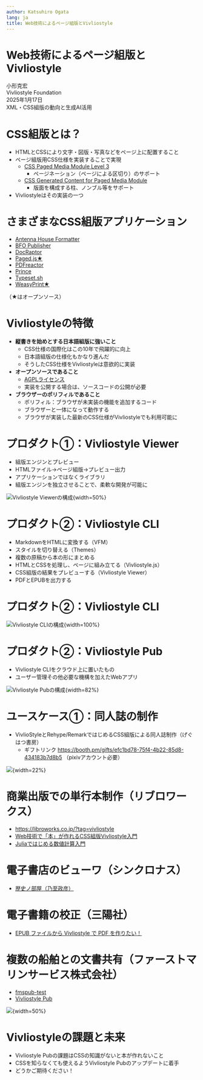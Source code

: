 ```yaml
---
author: Katsuhiro Ogata
lang: ja
title: Web技術によるページ組版とVivliostyle 
---
```


# Web技術によるページ組版とVivliostyle 


小形克宏<br/>
Vivliostyle Foundation<br/>
2025年1月17日<br/>
XML・CSS組版の動向と生成AI活用<br/>


# CSS組版とは？

- HTMLとCSSにより文字・図版・写真などをページ上に配置すること
- ページ組版用CSS仕様を実装することで実現
    - [CSS Paged Media Module Level 3](https://www.w3.org/TR/css-page-3/)
        - ページネーション（ページによる区切り）のサポート
    - [CSS Generated Content for Paged Media Module](https://www.w3.org/TR/css-gcpm-3/)
        - 版面を構成する柱、ノンブル等をサポート
- Vivliostyleはその実装の一つ

# さまざまなCSS組版アプリケーション

- [Antenna House Formatter](https://www.antenna.co.jp/AHF/)
- [BFO Publisher](https://publisher.bfo.com/)
- [DocRaptor](https://docraptor.com/)
- [Paged.js★](https://pagedjs.org/)
- [PDFreactor](https://www.pdfreactor.com/)
- [Prince](https://www.princexml.com/)
- [Typeset.sh](https://typeset.sh/)
- [WeasyPrint★](https://weasyprint.org/)

（★はオープンソース⁠）⁠

# Vivliostyleの特徴

- **縦書きを始めとする日本語組版に強いこと**
    - CSS仕様の国際化はこの10年で飛躍的に向上
    - 日本語組版の仕様化もかなり進んだ
    - そうしたCSS仕様をVivliostyleは意欲的に実装
- **オープンソースであること**
    - [AGPLライセンス](https://gpl.mhatta.org/agpl.ja.html)
    - 実装を公開する場合は、ソースコードの公開が必要
- **ブラウザーのポリフィルであること**
    - ポリフィル：ブラウザが未実装の機能を追加するコード
    - ブラウザーと一体になって動作する
    - ブラウザが実装した最新のCSS仕様がVivliostyleでも利用可能に

# プロダクト①：Vivliostyle Viewer

- 組版エンジンとプレビュー
- HTMLファイル→ページ組版→プレビュー出力
- アプリケーションではなくライブラリ
- 組版エンジンを独立させることで、柔軟な開発が可能に

![Vivliostyle Viewerの構成](./images/fig-1.png){width=50%}

# プロダクト②：Vivliostyle CLI

- MarkdownをHTMLに変換する（VFM）
- スタイルを切り替える（Themes）
- 複数の原稿から本の形にまとめる
- HTMLとCSSを処理し、ページに組み立てる（Vivliostyle.js）
- CSS組版の結果をプレビューする（Vivliostyle Viewer）
- PDFとEPUBを出力する

# プロダクト②：Vivliostyle CLI

![Vivliostyle CLIの構成](./images/fig-2.svg){width=100%}

# プロダクト②：Vivliostyle Pub

- Vivliostyle CLIをクラウド上に置いたもの
- ユーザー管理その他必要な機構を加えたWebアプリ

![Vivliostyle Pubの構成](./images/fig-3.svg){width=82%}

# ユースケース①：同人誌の制作

- VivlioStyleとRehype/RemarkではじめるCSS組版による同人誌制作（げぐはつ書房）
    - ギフトリンク https://booth.pm/gifts/efc1bd78-75f4-4b22-85d8-434183b7d8b5 （pixivアカウント必要）

![](./images/fig-4.png){width=22%}

# 商業出版での単行本制作（リブロワークス）

- https://libroworks.co.jp/?tag=vivliostyle
- [Web技術で「本」が作れるCSS組版Vivliostyle入門](https://amzn.asia/d/ik2K1Ob)
- [Juliaではじめる数値計算入門](https://amzn.asia/d/4ZVM4Ys)

# 電子書店のビューワ（シンクロナス）

- [歴史ノ部屋（乃至政彦）](https://www.synchronous.jp/ud/content/613ae89077656127a1000000)

# 電子書籍の校正（三陽社）

- [EPUB ファイルから Vivliostyle で PDF を作りたい！](https://vivliostyle.org/viewer/#src=https://vivliostyle.github.io/vivliostyle_doc/ja/vivliostyle-user-group-vol2/index.html&bookMode=true&f=epubcfi(/10!))

# 複数の船舶との文書共有（ファーストマリンサービス株式会社）

- [fmspub-test](https://github.com/MurakamiShinyu/fmspub-test)
- [Vivliostyle Pub](https://vivliostyle-pub-develop.vercel.app/github/MurakamiShinyu/fmspub-test?branch=main)

![](./images/fig-5.jpg){width=50%}

# Vivliostyleの課題と未来

- Vivliostyle Pubの課題はCSSの知識がないと本が作れないこと
- CSSを知らなくても使えるようVivliostyle Pubのアップデートに着手
- どうかご期待ください！